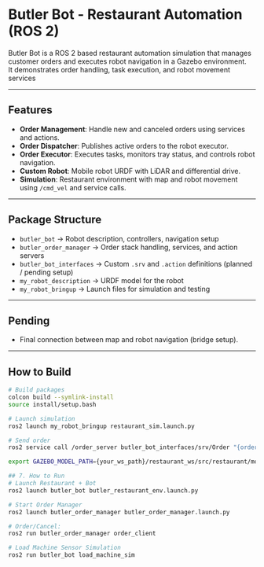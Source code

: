 # Butler Bot - Restaurant Automation (ROS 2)

Butler Bot is a ROS 2 based restaurant automation simulation that manages customer orders and executes robot navigation in a Gazebo environment.  
It demonstrates order handling, task execution, and robot movement services

---

## Features
- **Order Management**: Handle new and canceled orders using services and actions.  
- **Order Dispatcher**: Publishes active orders to the robot executor.  
- **Order Executor**: Executes tasks, monitors tray status, and controls robot navigation.  
- **Custom Robot**: Mobile robot URDF with LiDAR and differential drive.  
- **Simulation**: Restaurant environment with map and robot movement using `/cmd_vel` and service calls.  

---

## Package Structure
- `butler_bot` → Robot description, controllers, navigation setup  
- `butler_order_manager` → Order stack handling, services, and action servers  
- `butler_bot_interfaces` → Custom `.srv` and `.action` definitions (planned / pending setup)  
- `my_robot_description` → URDF model for the robot  
- `my_robot_bringup` → Launch files for simulation and testing  

---

## Pending
- Final connection between map and robot navigation (bridge setup).    

---

## How to Build
```bash
# Build packages
colcon build --symlink-install
source install/setup.bash

# Launch simulation
ros2 launch my_robot_bringup restaurant_sim.launch.py

# Send order
ros2 service call /order_server butler_bot_interfaces/srv/Order "{order_id: 1}"

export GAZEBO_MODEL_PATH={your_ws_path}/restaurant_ws/src/restaurant/models

## 7. How to Run
# Launch Restaurant + Bot
ros2 launch butler_bot butler_restaurant_env.launch.py

# Start Order Manager
ros2 launch butler_order_manager butler_order_manager.launch.py

# Order/Cancel:
ros2 run butler_order_manager order_client

# Load Machine Sensor Simulation
ros2 run butler_bot load_machine_sim

